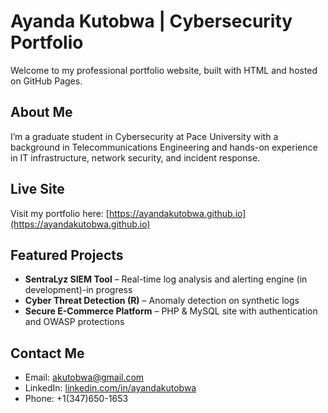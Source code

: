 # Ayanda Kutobwa | Cybersecurity Portfolio

Welcome to my professional portfolio website, built with HTML and hosted on GitHub Pages.

##  About Me
I’m a graduate student in Cybersecurity at Pace University with a background in Telecommunications Engineering and hands-on experience in IT infrastructure, network security, and incident response.

##  Live Site
Visit my portfolio here: [https://ayandakutobwa.github.io](https://ayandakutobwa.github.io)

##  Featured Projects
- **SentraLyz SIEM Tool** – Real-time log analysis and alerting engine (in development)-in progress
- **Cyber Threat Detection (R)** – Anomaly detection on synthetic logs
- **Secure E-Commerce Platform** – PHP & MySQL site with authentication and OWASP protections

##  Contact Me
- Email: akutobwa@gmail.com
- LinkedIn: [linkedin.com/in/ayandakutobwa](https://linkedin.com/in/ayanda-timothy-kutobwa-4640141a3)
- Phone: +1(347)650-1653
